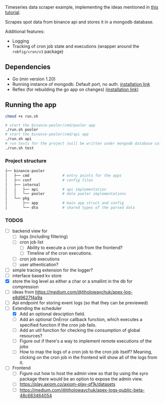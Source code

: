 
Timeseries data scraper example, implementing the ideas mentioned in [this tutorial](https://tompston.pages.dev/writing/2024-06-29-everything-about-timeseries-data-scraping).

Scrapes spot data from binance api and stores it in a mongodb database.

Additional features:

- Logging
- Tracking of cron job state and executions (wrapper around the `robfig/cron/v3` package)

## Dependencies

- Go (min version 1.20)
- Running instance of mongodb. Default port, no auth. [installation link](https://www.mongodb.com/docs/manual/tutorial/install-mongodb-on-ubuntu/)
- Reflex (for rebuilding the go app on changes) [(installation link)](https://github.com/cespare/reflex)

## Running the app

```bash
chmod +x run.sh

# start the binance-pooler/cmd/pooler app
./run.sh pooler
# start the binance-pooler/cmd/api app
./run.sh api
# run tests for the project (will be written under mongodb database called `test`)
./run.sh test
```

### Project structure

```bash
├── binance-pooler
│   ├── cmd               # entry points for the apps
│   ├── conf              # config files
│   ├── internal
│   │   ├── api           # api implementation
│   │   └── pooler        # data pooler implementations
│   └── pkg
│       ├── app           # main app struct and config
│       └── dto           # shared types of the parsed data
```

### TODOS

- [ ] backend view for
  - [ ] logs (including filtering)
  - [ ] cron job list
    - [ ] Ability to execute a cron job from the frontend?
    - [ ] Timeline of the cron executions.
  - [ ] cron job executions
  - [ ] user athentication?
- [ ] simple tracing extension for the logger?
- [ ] interface based kv store
- [x] store the log level as either a char or a smallint in the db for compression
- [ ] ideas from https://medium.com/@tjholowaychuk/apex-log-e8d9627f4a9a
- [ ] Api endpoint for storing event logs (so that they can be previewed)
- [ ] Extending the scheduler
  - [x] Add an optional desciption field.
  - [ ] Add an optional OnError callback function, which executes a specified function if the cron job fails.
  - [ ] Add an util function for checking the consumption of global resources?
  - [ ] Figure out if there's a way to implement remote executions of the jobs
  - [ ] How to map the logs of a cron job to the cron job itself? Meaning, clicking on the cron job in the frontend will show all of the logs from it.
- [ ] Frontend
  - [ ] Figure out how to host the admin view so that by using the syro package there would be an option to expose the admin view.
  - [ ] https://play.axiom.co/axiom-play-qf1k/datasets
  - [ ] https://medium.com/@tjholowaychuk/apex-logs-public-beta-48c683464054

<!--

psql -d postgres

 -->
